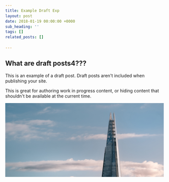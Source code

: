 ```yaml
---
title: Example Draft Exp
layout: post
date: 2018-01-19 00:00:00 +0000
sub_heading: ''
tags: []
related_posts: []

---
```

## What are draft posts4???

This is an example of a draft post. Draft posts aren't included when publishing your site.

This is great for authoring work in progress content, or hiding content that shouldn't be available at the current time.

![Alt Text for image](/uploads/2018/02/17/building.jpg "Image Title")